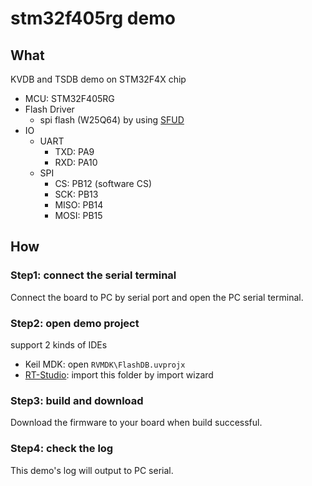 # stm32f405rg demo

## What

KVDB  and TSDB demo on STM32F4X chip

- MCU: STM32F405RG
- Flash Driver
  - spi flash (W25Q64) by using [SFUD](https://github.com/armink/SFUD)
- IO
  - UART
    - TXD: PA9
    - RXD: PA10
  - SPI
    - CS: PB12 (software CS)
    - SCK: PB13
    - MISO: PB14
    - MOSI: PB15

## How

### Step1: connect the serial terminal

Connect the board to PC by serial port and open the PC serial terminal.

### Step2: open demo project

support 2 kinds of IDEs

- Keil MDK: open `RVMDK\FlashDB.uvprojx`
- [RT-Studio](https://www.rt-thread.io/studio.html): import this folder by import wizard

### Step3: build and download

Download the firmware to your board when build successful.

### Step4: check the log

This demo's log will output to PC serial.

